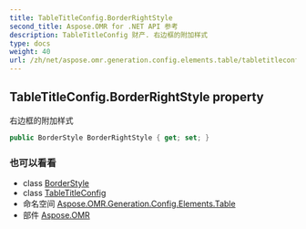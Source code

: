 ```yaml
---
title: TableTitleConfig.BorderRightStyle
second_title: Aspose.OMR for .NET API 参考
description: TableTitleConfig 财产. 右边框的附加样式
type: docs
weight: 40
url: /zh/net/aspose.omr.generation.config.elements.table/tabletitleconfig/borderrightstyle/
---
```

## TableTitleConfig.BorderRightStyle property

右边框的附加样式

```csharp
public BorderStyle BorderRightStyle { get; set; }
```

### 也可以看看

* class [BorderStyle](../../../aspose.omr.generation.config/borderstyle/)
* class [TableTitleConfig](../)
* 命名空间 [Aspose.OMR.Generation.Config.Elements.Table](../../tabletitleconfig/)
* 部件 [Aspose.OMR](../../../)


